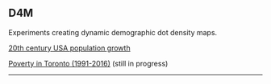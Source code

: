 ## D4M

Experiments creating dynamic demographic dot density maps.

[20th century USA population growth](https://jamaps.github.io/D4M/usa/usa_pop_1990_to_2000.gif)

[Poverty in Toronto (1991-2016)](https://jamaps.github.io/D4M/toronto/) (still in progress)

---
